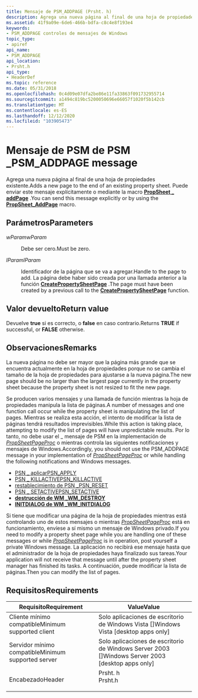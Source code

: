 ```yaml
---
title: Mensaje de PSM_ADDPAGE (Prsht. h)
description: Agrega una nueva página al final de una hoja de propiedades existente. Puede enviar este mensaje explícitamente o mediante la macro PropSheet \_ addPage.
ms.assetid: 41f9a09e-6de6-466b-bdfa-c8c4e8f193e4
keywords:
- PSM_ADDPAGE controles de mensajes de Windows
topic_type:
- apiref
api_name:
- PSM_ADDPAGE
api_location:
- Prsht.h
api_type:
- HeaderDef
ms.topic: reference
ms.date: 05/31/2018
ms.openlocfilehash: 0c4d09e07dfa2be86e11fa33863f091732955714
ms.sourcegitcommit: a1494c819bc5200050696e66057f1020f5b142cb
ms.translationtype: MT
ms.contentlocale: es-ES
ms.lasthandoff: 12/12/2020
ms.locfileid: "103905473"
---
```

# <a name="psm_addpage-message"></a><span data-ttu-id="f3a08-105">Mensaje de PSM de PSM \_</span><span class="sxs-lookup"><span data-stu-id="f3a08-105">PSM\_ADDPAGE message</span></span>

<span data-ttu-id="f3a08-106">Agrega una nueva página al final de una hoja de propiedades existente.</span><span class="sxs-lookup"><span data-stu-id="f3a08-106">Adds a new page to the end of an existing property sheet.</span></span> <span data-ttu-id="f3a08-107">Puede enviar este mensaje explícitamente o mediante la macro [**PropSheet \_ addPage**](/windows/desktop/api/Prsht/nf-prsht-propsheet_addpage) .</span><span class="sxs-lookup"><span data-stu-id="f3a08-107">You can send this message explicitly or by using the [**PropSheet\_AddPage**](/windows/desktop/api/Prsht/nf-prsht-propsheet_addpage) macro.</span></span>

## <a name="parameters"></a><span data-ttu-id="f3a08-108">Parámetros</span><span class="sxs-lookup"><span data-stu-id="f3a08-108">Parameters</span></span>

<dl> <dt>

<span data-ttu-id="f3a08-109">*wParam*</span><span class="sxs-lookup"><span data-stu-id="f3a08-109">*wParam*</span></span> 
</dt> <dd>

<span data-ttu-id="f3a08-110">Debe ser cero.</span><span class="sxs-lookup"><span data-stu-id="f3a08-110">Must be zero.</span></span>

</dd> <dt>

<span data-ttu-id="f3a08-111">*lParam*</span><span class="sxs-lookup"><span data-stu-id="f3a08-111">*lParam*</span></span> 
</dt> <dd>

<span data-ttu-id="f3a08-112">Identificador de la página que se va a agregar.</span><span class="sxs-lookup"><span data-stu-id="f3a08-112">Handle to the page to add.</span></span> <span data-ttu-id="f3a08-113">La página debe haber sido creada por una llamada anterior a la función [**CreatePropertySheetPage**](/windows/desktop/api/Prsht/nf-prsht-createpropertysheetpagea) .</span><span class="sxs-lookup"><span data-stu-id="f3a08-113">The page must have been created by a previous call to the [**CreatePropertySheetPage**](/windows/desktop/api/Prsht/nf-prsht-createpropertysheetpagea) function.</span></span>

</dd> </dl>

## <a name="return-value"></a><span data-ttu-id="f3a08-114">Valor devuelto</span><span class="sxs-lookup"><span data-stu-id="f3a08-114">Return value</span></span>

<span data-ttu-id="f3a08-115">Devuelve **true** si es correcto, o **false** en caso contrario.</span><span class="sxs-lookup"><span data-stu-id="f3a08-115">Returns **TRUE** if successful, or **FALSE** otherwise.</span></span>

## <a name="remarks"></a><span data-ttu-id="f3a08-116">Observaciones</span><span class="sxs-lookup"><span data-stu-id="f3a08-116">Remarks</span></span>

<span data-ttu-id="f3a08-117">La nueva página no debe ser mayor que la página más grande que se encuentra actualmente en la hoja de propiedades porque no se cambia el tamaño de la hoja de propiedades para ajustarse a la nueva página.</span><span class="sxs-lookup"><span data-stu-id="f3a08-117">The new page should be no larger than the largest page currently in the property sheet because the property sheet is not resized to fit the new page.</span></span>

<span data-ttu-id="f3a08-118">Se producen varios mensajes y una llamada de función mientras la hoja de propiedades manipula la lista de páginas.</span><span class="sxs-lookup"><span data-stu-id="f3a08-118">A number of messages and one function call occur while the property sheet is manipulating the list of pages.</span></span> <span data-ttu-id="f3a08-119">Mientras se realiza esta acción, el intento de modificar la lista de páginas tendrá resultados imprevisibles.</span><span class="sxs-lookup"><span data-stu-id="f3a08-119">While this action is taking place, attempting to modify the list of pages will have unpredictable results.</span></span> <span data-ttu-id="f3a08-120">Por lo tanto, no debe usar el \_ mensaje de PSM en la implementación de [*PropSheetPageProc*](/windows/win32/api/prsht/nc-prsht-lpfnpspcallbacka) o mientras controla las siguientes notificaciones y mensajes de Windows.</span><span class="sxs-lookup"><span data-stu-id="f3a08-120">Accordingly, you should not use the PSM\_ADDPAGE message in your implementation of [*PropSheetPageProc*](/windows/win32/api/prsht/nc-prsht-lpfnpspcallbacka) or while handling the following notifications and Windows messages.</span></span>

-   [<span data-ttu-id="f3a08-121">PSN \_ aplicar</span><span class="sxs-lookup"><span data-stu-id="f3a08-121">PSN\_APPLY</span></span>](psn-apply.md)
-   [<span data-ttu-id="f3a08-122">PSN \_ KILLACTIVE</span><span class="sxs-lookup"><span data-stu-id="f3a08-122">PSN\_KILLACTIVE</span></span>](psn-killactive.md)
-   [<span data-ttu-id="f3a08-123">restablecimiento de PSN \_</span><span class="sxs-lookup"><span data-stu-id="f3a08-123">PSN\_RESET</span></span>](psn-reset.md)
-   [<span data-ttu-id="f3a08-124">PSN \_ SETACTIVE</span><span class="sxs-lookup"><span data-stu-id="f3a08-124">PSN\_SETACTIVE</span></span>](psn-setactive.md)
-   [<span data-ttu-id="f3a08-125">**destrucción de WM \_**</span><span class="sxs-lookup"><span data-stu-id="f3a08-125">**WM\_DESTROY**</span></span>](/windows/desktop/winmsg/wm-destroy)
-   [<span data-ttu-id="f3a08-126">**INITDIALOG de WM \_**</span><span class="sxs-lookup"><span data-stu-id="f3a08-126">**WM\_INITDIALOG**</span></span>](/windows/desktop/dlgbox/wm-initdialog)

<span data-ttu-id="f3a08-127">Si tiene que modificar una página de la hoja de propiedades mientras está controlando uno de estos mensajes o mientras [*PropSheetPageProc*](/windows/win32/api/prsht/nc-prsht-lpfnpspcallbacka) está en funcionamiento, envíese a sí mismo un mensaje de Windows privado.</span><span class="sxs-lookup"><span data-stu-id="f3a08-127">If you need to modify a property sheet page while you are handling one of these messages or while [*PropSheetPageProc*](/windows/win32/api/prsht/nc-prsht-lpfnpspcallbacka) is in operation, post yourself a private Windows message.</span></span> <span data-ttu-id="f3a08-128">La aplicación no recibirá ese mensaje hasta que el administrador de la hoja de propiedades haya finalizado sus tareas.</span><span class="sxs-lookup"><span data-stu-id="f3a08-128">Your application will not receive that message until after the property sheet manager has finished its tasks.</span></span> <span data-ttu-id="f3a08-129">A continuación, puede modificar la lista de páginas.</span><span class="sxs-lookup"><span data-stu-id="f3a08-129">Then you can modify the list of pages.</span></span>

## <a name="requirements"></a><span data-ttu-id="f3a08-130">Requisitos</span><span class="sxs-lookup"><span data-stu-id="f3a08-130">Requirements</span></span>



| <span data-ttu-id="f3a08-131">Requisito</span><span class="sxs-lookup"><span data-stu-id="f3a08-131">Requirement</span></span> | <span data-ttu-id="f3a08-132">Value</span><span class="sxs-lookup"><span data-stu-id="f3a08-132">Value</span></span> |
|-------------------------------------|------------------------------------------------------------------------------------|
| <span data-ttu-id="f3a08-133">Cliente mínimo compatible</span><span class="sxs-lookup"><span data-stu-id="f3a08-133">Minimum supported client</span></span><br/> | <span data-ttu-id="f3a08-134">Solo aplicaciones de escritorio de Windows Vista \[\]</span><span class="sxs-lookup"><span data-stu-id="f3a08-134">Windows Vista \[desktop apps only\]</span></span><br/>                                     |
| <span data-ttu-id="f3a08-135">Servidor mínimo compatible</span><span class="sxs-lookup"><span data-stu-id="f3a08-135">Minimum supported server</span></span><br/> | <span data-ttu-id="f3a08-136">Solo aplicaciones de escritorio de Windows Server 2003 \[\]</span><span class="sxs-lookup"><span data-stu-id="f3a08-136">Windows Server 2003 \[desktop apps only\]</span></span><br/>                               |
| <span data-ttu-id="f3a08-137">Encabezado</span><span class="sxs-lookup"><span data-stu-id="f3a08-137">Header</span></span><br/>                   | <dl> <span data-ttu-id="f3a08-138"><dt>Prsht. h</dt></span><span class="sxs-lookup"><span data-stu-id="f3a08-138"><dt>Prsht.h</dt></span></span> </dl> |



 

